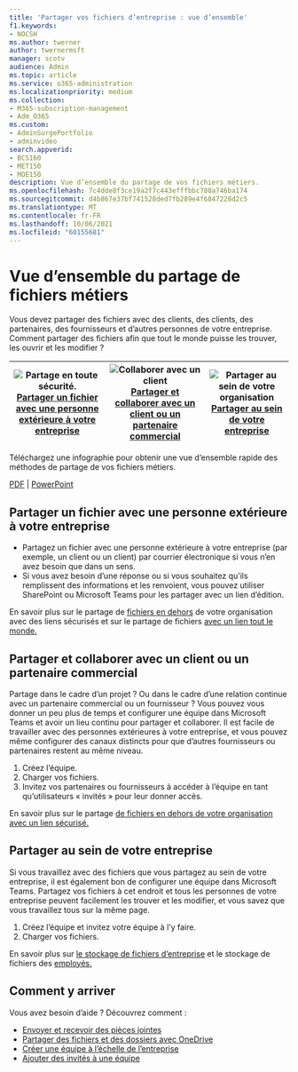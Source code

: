 ```yaml
---
title: 'Partager vos fichiers d’entreprise : vue d’ensemble'
f1.keywords:
- NOCSH
ms.author: twerner
author: twernermsft
manager: scotv
audience: Admin
ms.topic: article
ms.service: o365-administration
ms.localizationpriority: medium
ms.collection:
- M365-subscription-management
- Adm_O365
ms.custom:
- AdminSurgePortfolio
- adminvideo
search.appverid:
- BCS160
- MET150
- MOE150
description: Vue d’ensemble du partage de vos fichiers métiers.
ms.openlocfilehash: 7c4dde8f3ce19a2f7c443efffbbc780a746ba174
ms.sourcegitcommit: d4b867e37bf741528ded7fb289e4f6847228d2c5
ms.translationtype: MT
ms.contentlocale: fr-FR
ms.lasthandoff: 10/06/2021
ms.locfileid: "60155681"
---
```

# <a name="overview-of-sharing-business-files"></a>Vue d’ensemble du partage de fichiers métiers

Vous devez partager des fichiers avec des clients, des clients, des partenaires, des fournisseurs et d’autres personnes de votre entreprise. Comment partager des fichiers afin que tout le monde puisse les trouver, les ouvrir et les modifier ?

|![Partage en toute sécurité.](../media/securely-share-file.png)<br/>[Partager un fichier avec une personne extérieure à votre entreprise](#share-a-file-with-someone-outside-of-your-company)|![Collaborer avec un client](../media/share-and-collab-with-partner.png) <br/>[Partager et collaborer avec un client ou un partenaire commercial](#share-and-collaborate-with-a-client-or-business-partner) | ![Partager au sein de votre organisation](../media/share-inside-your-org.png) <br/>[Partager au sein de votre entreprise](#share-inside-your-business) |
|--|--|--|

Téléchargez une infographie pour obtenir une vue d’ensemble rapide des méthodes de partage de vos fichiers métiers. 

[PDF](https://go.microsoft.com/fwlink/?linkid=2079435)  |  [PowerPoint](https://go.microsoft.com/fwlink/?linkid=2079438)

## <a name="share-a-file-with-someone-outside-of-your-company"></a>Partager un fichier avec une personne extérieure à votre entreprise

- Partagez un fichier avec une personne extérieure à votre entreprise (par exemple, un client ou un client) par courrier électronique si vous n’en avez besoin que dans un sens.
- Si vous avez besoin d’une réponse ou si vous souhaitez qu’ils remplissent des informations et les renvoient, vous pouvez utiliser SharePoint ou Microsoft Teams pour les partager avec un lien d’édition.

En savoir plus sur le partage de [fichiers en dehors](securely-share-files-externally.md) de votre organisation avec des liens sécurisés et sur le partage de fichiers [avec un lien tout le monde.](share-files-externally.md)

## <a name="share-and-collaborate-with-a-client-or-business-partner"></a>Partager et collaborer avec un client ou un partenaire commercial

Partage dans le cadre d’un projet ? Ou dans le cadre d’une relation continue avec un partenaire commercial ou un fournisseur ? Vous pouvez vous donner un peu plus de temps et configurer une équipe dans Microsoft Teams et avoir un lieu continu pour partager et collaborer. Il est facile de travailler avec des personnes extérieures à votre entreprise, et vous pouvez même configurer des canaux distincts pour que d’autres fournisseurs ou partenaires restent au même niveau.

1. Créez l’équipe.
1. Charger vos fichiers.
1. Invitez vos partenaires ou fournisseurs à accéder à l’équipe en tant qu’utilisateurs « invités » pour leur donner accès.

En savoir plus sur le partage [de fichiers en dehors de votre organisation avec un lien sécurisé.](securely-share-files-externally.md)

## <a name="share-inside-your-business"></a>Partager au sein de votre entreprise

Si vous travaillez avec des fichiers que vous partagez au sein de votre entreprise, il est également bon de configurer une équipe dans Microsoft Teams. Partagez vos fichiers à cet endroit et tous les personnes de votre entreprise peuvent facilement les trouver et les modifier, et vous savez que vous travaillez tous sur la même page.

1. Créez l’équipe et invitez votre équipe à l’y faire.
1. Charger vos fichiers.

En savoir plus sur [le stockage de fichiers d’entreprise](files-to-sharepoint.md) et le stockage de fichiers des [employés.](files-to-onedrive.md)

## <a name="how-to-get-it-done"></a>Comment y arriver

Vous avez besoin d’aide ? Découvrez comment :

- [Envoyer et recevoir des pièces jointes](https://support.microsoft.com/office/sending-and-receiving-attachments-d32cd5ad-c7c5-49df-814d-4c17a5d3beb0)
- [Partager des fichiers et des dossiers avec OneDrive](https://support.microsoft.com/office/share-files-and-folders-with-microsoft-365-business-72f26d6c-bf9e-432c-8b96-e3c2437f5b65)
- [Créer une équipe à l’échelle de l’entreprise](org-wide-team.md)
- [Ajouter des invités à une équipe](https://support.microsoft.com/office/add-guests-to-a-team-in-teams-fccb4fa6-f864-4508-bdde-256e7384a14f)